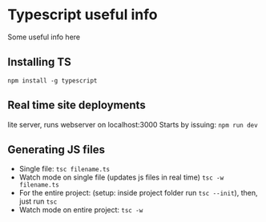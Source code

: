 # Typescript useful info
Some useful info here

## Installing TS
`npm install -g typescript`

## Real time site deployments
lite server, runs webserver on localhost:3000
Starts by issuing: `npm run dev`

## Generating JS files
* Single file: `tsc filename.ts`
* Watch mode on single file (updates js files in real time) `tsc -w filename.ts`
* For the entire project: (setup: inside project folder run `tsc --init`), then, just run `tsc`
* Watch mode on entire project: `tsc -w`